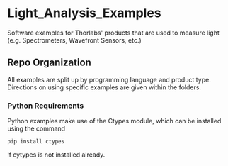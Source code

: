 # Light_Analysis_Examples
Software examples for Thorlabs' products that are used to measure light (e.g. Spectrometers, Wavefront Sensors, etc.)

## Repo Organization
All examples are split up by programming language and product type. Directions on using specific examples are given within the folders.


### Python Requirements

Python examples make use of the Ctypes module, which can be installed using the command

```
pip install ctypes
```

if cytypes is not installed already.
